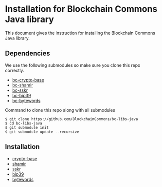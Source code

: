 # Installation for Blockchain Commons Java library
This document gives the instruction for installing the Blockchain Commons Java library.

## Dependencies
We use the following submodules so make sure you clone this repo correctly.
- [bc-crypto-base](https://github.com/BlockchainCommons/bc-crypto-base)
- [bc-shamir](https://github.com/BlockchainCommons/bc-shamir)
- [bc-sskr](https://github.com/BlockchainCommons/bc-sskr)
- [bc-bip39](https://github.com/BlockchainCommons/bc-bip39)
- [bc-bytewords](https://github.com/BlockchainCommons/bc-bytewords)

Command to clone this repo along with all submodules
```console
$ git clone https://github.com/BlockchainCommons/bc-libs-java
$ cd bc-libs-java
$ git submodule init 
$ git submodule update --recursive
```

## Installation
- [crypto-base](/crypto-base/INSTALLATION.md)
- [shamir](/shamir/INSTALLATION.md)
- [sskr](/sskr/INSTALLATION.md)
- [bip39](/bip39/INSTALLATION.md)
- [bytewords](/bytewords/INSTALLATION.md)

